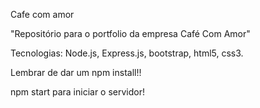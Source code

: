 Cafe com amor

"Repositório para o portfolio da empresa Café Com Amor"

Tecnologias: Node.js, Express.js, bootstrap, html5, css3.
 
Lembrar de dar um npm install!!

npm start para iniciar o servidor!
